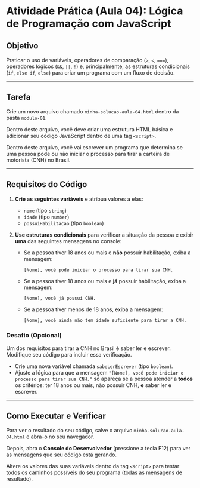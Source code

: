 # Atividade Prática (Aula 04): Lógica de Programação com JavaScript

## Objetivo

Praticar o uso de variáveis, operadores de comparação (`>`, `<`, `===`), operadores lógicos (`&&`, `||`, `!`) e, principalmente, as estruturas condicionais (`if`, `else if`, `else`) para criar um programa com um fluxo de decisão.

---

## Tarefa

Crie um novo arquivo chamado `minha-solucao-aula-04.html` dentro da pasta `modulo-01`.

Dentro deste arquivo, você deve criar uma estrutura HTML básica e adicionar seu código JavaScript dentro de uma tag `<script>`.

Dentro deste arquivo, você vai escrever um programa que determina se uma pessoa pode ou não iniciar o processo para tirar a carteira de motorista (CNH) no Brasil.

---

## Requisitos do Código

1.  **Crie as seguintes variáveis** e atribua valores a elas:
    *   `nome` (tipo `string`)
    *   `idade` (tipo `number`)
    *   `possuiHabilitacao` (tipo `boolean`)

2.  **Use estruturas condicionais** para verificar a situação da pessoa e exibir **uma** das seguintes mensagens no console:

    *   Se a pessoa tiver 18 anos ou mais e **não** possuir habilitação, exiba a mensagem:
        ```
        [Nome], você pode iniciar o processo para tirar sua CNH.
        ```

    *   Se a pessoa tiver 18 anos ou mais e **já** possuir habilitação, exiba a mensagem:
        ```
        [Nome], você já possui CNH.
        ```

    *   Se a pessoa tiver menos de 18 anos, exiba a mensagem:
        ```
        [Nome], você ainda não tem idade suficiente para tirar a CNH.
        ```

### Desafio (Opcional)

Um dos requisitos para tirar a CNH no Brasil é saber ler e escrever. Modifique seu código para incluir essa verificação.

*   Crie uma nova variável chamada `sabeLerEscrever` (tipo `boolean`).
*   Ajuste a lógica para que a mensagem `"[Nome], você pode iniciar o processo para tirar sua CNH."` só apareça se a pessoa atender a **todos** os critérios: ter 18 anos ou mais, não possuir CNH, **e** saber ler e escrever.

---

## Como Executar e Verificar

Para ver o resultado do seu código, salve o arquivo `minha-solucao-aula-04.html` e abra-o no seu navegador.

Depois, abra o **Console do Desenvolvedor** (pressione a tecla F12) para ver as mensagens que seu código está gerando.

Altere os valores das suas variáveis dentro da tag `<script>` para testar todos os caminhos possíveis do seu programa (todas as mensagens de resultado).
